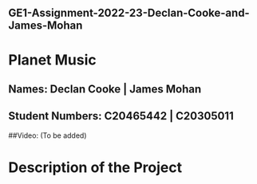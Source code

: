 ## GE1-Assignment-2022-23-Declan-Cooke-and-James-Mohan

# Planet Music

## Names: Declan Cooke | James Mohan

## Student Numbers: C20465442 | C20305011

##Video: 
(To be added)

# Description of the Project
